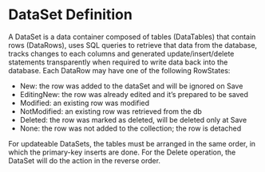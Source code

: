 # DataSet Definition

A DataSet is a data container composed of tables (DataTables) that contain rows (DataRows), uses SQL queries to retrieve that data from the database, tracks changes to each columns and generated update/insert/delete statements transparently when required to write data back into the database.
Each DataRow may have one of the following RowStates:

- New: the row was added to the dataSet and will be ignored on Save
- EditingNew: the row was already edited and it’s prepared to be saved
- Modified: an existing row was modified
- NotModified: an existing row was retrieved from the db
- Deleted: the row was marked as deleted, will be deleted only at Save
- None: the row was not added to the collection; the row is detached


For updateable DataSets, the tables must be arranged in the same order, in which the primary-key inserts are done.
For the Delete operation, the DataSet will do the action in the reverse order.

